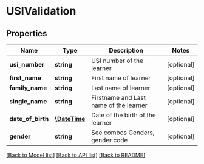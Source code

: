 # USIValidation

## Properties
Name | Type | Description | Notes
------------ | ------------- | ------------- | -------------
**usi_number** | **string** | USI number of the learner | [optional] 
**first_name** | **string** | First name of learner | [optional] 
**family_name** | **string** | Last name of learner | [optional] 
**single_name** | **string** | Firstname and Last name of the learner | [optional] 
**date_of_birth** | [**\DateTime**](\DateTime.md) | Date of the birth of the learner | [optional] 
**gender** | **string** | See combos Genders, gender code | [optional] 

[[Back to Model list]](../../README.md#documentation-for-models) [[Back to API list]](../../README.md#documentation-for-api-endpoints) [[Back to README]](../../README.md)

